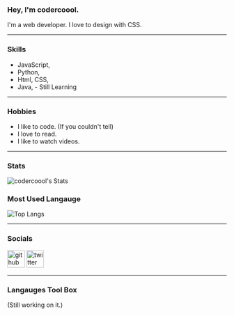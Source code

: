 ### Hey, I'm codercoool.
I'm a web developer. I love to design with CSS.

---

### Skills
- JavaScript,
- Python,
- Html, CSS,
- Java, - Still Learning 
---


### Hobbies
- I like to code. (If you couldn't tell)
- I love to read.
- I like to watch videos.
---
### Stats
![codercoool's Stats](https://github-readme-stats.vercel.app/api?username=codercoool&count_private=true&show_icons=true&theme=radical)

### Most Used Langauge

![Top Langs](https://github-readme-stats.vercel.app/api/top-langs/?username=codercoool&show_icons=true&theme=radical)

---

### Socials 
[<img src='https://cdn.jsdelivr.net/npm/simple-icons@3.0.1/icons/github.svg' alt='github' height='40'>](https://github.com/codercoool)  [<img src='https://cdn.jsdelivr.net/npm/simple-icons@3.0.1/icons/twitter.svg' alt='twitter' height='40'>](https://twitter.com/epiccccccccc1)  

---
### Langauges Tool Box
(Still working on it.)
